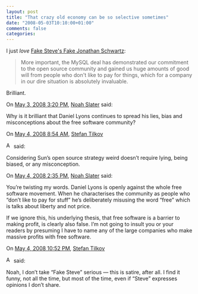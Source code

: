 ```yaml
---
layout: post
title: "That crazy old economy can be so selective sometimes"
date: "2008-05-03T10:10:00+01:00"
comments: false
categories: 
---
```


<p>I just <em>love</em> <a href="http://fakesteve.blogspot.com/2008/05/that-crazy-old-economy-can-be-so.html">Fake Steve's Fake Jonathan Schwartz</a>:</p>

<blockquote>
<p>More important, the MySQL deal has demonstrated our commitment to the open source community and gained us huge amounts of good will from people who don't like to pay for things, which for a company in our dire situation is absolutely invaluable.</p>
</blockquote>

<p>Brilliant.</p>

<section class="comments">



<div class="comment" id="comment-1704">
On <a href="#comment-1704" title="Permalink to this comment">May  3, 2008  3:20 PM</a>, <a href="http://bytesexual.org/" title="http://bytesexual.org/" rel="nofollow">Noah Slater</a>
said:
<p>Why is it brilliant that Daniel Lyons continues to spread his lies, bias and misconceptions about the free software community?</p>


<div class="comment" id="comment-1705">
On <a href="#comment-1705" title="Permalink to this comment">May  4, 2008  8:54 AM</a>, <a href="/blog/st/">Stefan Tilkov</a>

<a href="/blog/st/" class="commenter-profile"><img src="/mt4/mt-static/images/comment/mt_logo.png" height="16" alt="Author Profile Page" width="16" /></a>
said:
<p>Considering Sun&#8217;s open source strategy weird doesn&#8217;t require lying, being biased, or any misconception.</p>


<div class="comment" id="comment-1706">
On <a href="#comment-1706" title="Permalink to this comment">May  4, 2008  2:35 PM</a>, <a href="http://bytesexual.org/" title="http://bytesexual.org/" rel="nofollow">Noah Slater</a>
said:
<p>You&#8217;re twisting my words. Daniel Lyons is openly against the whole free software movement. When he characterises the community as people who &#8220;don&#8217;t like to pay for stuff&#8221; he&#8217;s deliberately misusing the word &#8220;free&#8221; which is talks about liberty and not price.</p>

<p>If we ignore this, his underlying thesis, that free software is a barrier to making profit, is clearly also false. I&#8217;m not going to insult you or your readers by presuming I have to name any of the large companies who make massive profits with free software.</p>


<div class="comment" id="comment-1707">
On <a href="#comment-1707" title="Permalink to this comment">May  4, 2008 10:52 PM</a>, <a href="/blog/st/">Stefan Tilkov</a>

<a href="/blog/st/" class="commenter-profile"><img src="/mt4/mt-static/images/comment/mt_logo.png" height="16" alt="Author Profile Page" width="16" /></a>
said:
<p>Noah, I don&#8217;t take &#8220;Fake Steve&#8221; serious &#8212; this is satire, after all. I find it funny, not all the time, but most of the time, even if &#8220;Steve&#8221; expresses opinions I don&#8217;t share.</p>


</section>

